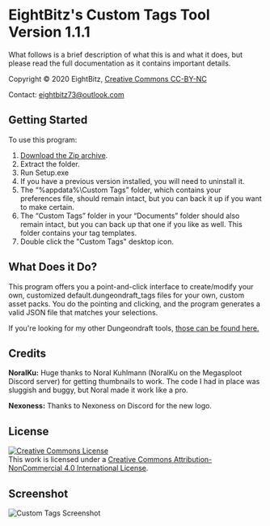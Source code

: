 <h1>EightBitz's Custom Tags Tool Version 1.1.1</h1>

<p>What follows is a brief description of what this is and what it does, but please read the full documentation as it contains important details.</p>

<p>Copyright © 2020 EightBitz, <a href="http://creativecommons.org/licenses/by-nc/4.0/">Creative Commons CC-BY-NC</a></p>

<p>Contact: <a href="mailto:eightbitz73@outlook.com">eightbitz73@outlook.com</a></p>

<h2>Getting Started</h2>
<p>To use this program:</p>
<ol>
<li><a href="https://github.com/EightBitz/Dungeondraft-Custom-Tags/archive/Version-1.1.1.zip">Download the Zip archive</a>.</li>
<li>Extract the folder.</li>
<li>Run Setup.exe</li>
<li>If you have a previous version installed, you will need to uninstall it.</li>
<li>The “%appdata%\Custom Tags” folder, which contains your preferences file, should remain intact, but you can back it up if you want to make certain.</li>
<li>The “Custom Tags” folder in your “Documents” folder should also remain intact, but you can back up that one if you like as well. This folder contains your tag templates.</li>
<li>Double click the "Custom Tags" desktop icon.</li>
</ol>

<h2>What Does it Do?</h2>

<p>This program offers you a point-and-click interface to create/modify your own, customized default.dungeondraft_tags files for your own, custom asset packs. You do the pointing and clicking, and the program generates a valid JSON file that matches your selections.</p>
<p>If you're looking for my other Dungeondraft tools, <a href="https://github.com/EightBitz/Dungeondraft-Tools">those can be found here.</a></p>

<h2>Credits</h2>
<p><strong>NoralKu:</strong> Huge thanks to Noral Kuhlmann (NoralKu on the Megasploot Discord server) for getting thumbnails to work. The code I had in place was sluggish and buggy, but Noral made it work like a pro.</p>

<p><strong>Nexoness:</strong> Thanks to Nexoness on Discord for the new logo.</p>

<h2>License</h2>
<p><a rel="license" href="http://creativecommons.org/licenses/by-nc/4.0/"><img alt="Creative Commons License" style="border-width:0" src="https://i.creativecommons.org/l/by-nc/4.0/88x31.png" /></a><br />This work is licensed under a <a rel="license" href="http://creativecommons.org/licenses/by-nc/4.0/">Creative Commons Attribution-NonCommercial 4.0 International License</a>.</p>

<h2>Screenshot</h2>
<img src="https://github.com/EightBitz/Dungeondraft-Custom-Tags/tree/Version-1.1.0/Screenshots/Custom_Tags.png" alt="Custom Tags Screenshot">
